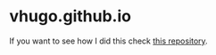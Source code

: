 # vhugo.github.io

If you want to see how I did this check [this repository](https://github.com/vhugo/vhugo.github.io-hugosrc).